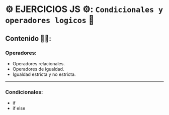 # ⚙️ EJERCICIOS JS ⚙️: `Condicionales y operadores logicos` 🐝

## Contenido 👩‍💻:

### Operadores:

- Operadores relacionales.
- Operadores de igualdad.
- Igualdad estricta y no estricta.

---

### Condicionales:

- if
- if else
